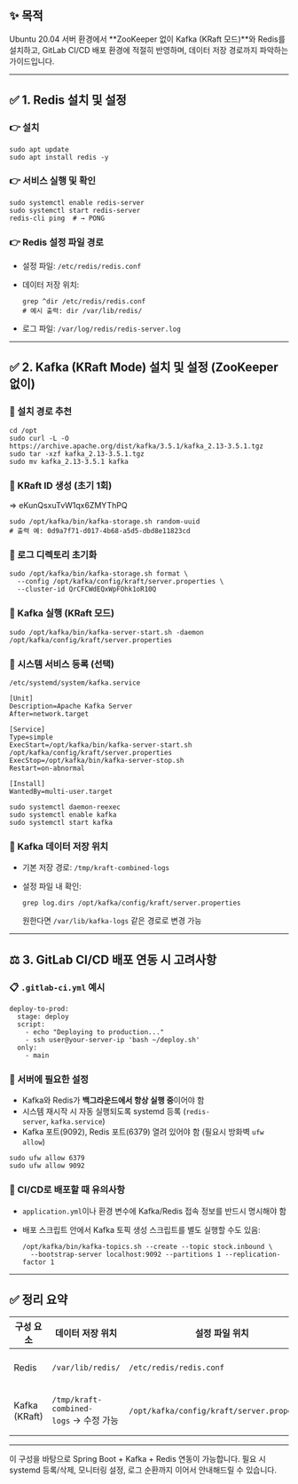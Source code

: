 ## ✨ 목적

Ubuntu 20.04 서버 환경에서 **ZooKeeper 없이 Kafka (KRaft 모드)**와 Redis를 설치하고, GitLab CI/CD 배포 환경에 적절히 반영하며, 데이터 저장 경로까지 파악하는 가이드입니다.

---

## ✅ 1. Redis 설치 및 설정

### 👉 설치

```
sudo apt update
sudo apt install redis -y
```

### 👉 서비스 실행 및 확인

```
sudo systemctl enable redis-server
sudo systemctl start redis-server
redis-cli ping  # → PONG
```

### 👉 Redis 설정 파일 경로

- 설정 파일: `/etc/redis/redis.conf`
- 데이터 저장 위치:
    
    ```
    grep ^dir /etc/redis/redis.conf
    # 예시 출력: dir /var/lib/redis/
    ```
    
- 로그 파일: `/var/log/redis/redis-server.log`

---

## ✅ 2. Kafka (KRaft Mode) 설치 및 설정 (ZooKeeper 없이)

### 📁 설치 경로 추천

```
cd /opt
sudo curl -L -O https://archive.apache.org/dist/kafka/3.5.1/kafka_2.13-3.5.1.tgz
sudo tar -xzf kafka_2.13-3.5.1.tgz
sudo mv kafka_2.13-3.5.1 kafka
```

### 📅 KRaft ID 생성 (초기 1회)
⇒ eKunQsxuTvW1qx6ZMYThPQ

```
sudo /opt/kafka/bin/kafka-storage.sh random-uuid
# 출력 예: 0d9a7f71-d017-4b68-a5d5-dbd8e11823cd
```

### 🔧 로그 디렉토리 초기화

```
sudo /opt/kafka/bin/kafka-storage.sh format \
  --config /opt/kafka/config/kraft/server.properties \
  --cluster-id QrCFCWdEQxWpFOhk1oR10Q
```

### 🚀 Kafka 실행 (KRaft 모드)

```
sudo /opt/kafka/bin/kafka-server-start.sh -daemon /opt/kafka/config/kraft/server.properties
```

### 🔧 시스템 서비스 등록 (선택)

`/etc/systemd/system/kafka.service`

```
[Unit]
Description=Apache Kafka Server
After=network.target

[Service]
Type=simple
ExecStart=/opt/kafka/bin/kafka-server-start.sh /opt/kafka/config/kraft/server.properties
ExecStop=/opt/kafka/bin/kafka-server-stop.sh
Restart=on-abnormal

[Install]
WantedBy=multi-user.target
```

```
sudo systemctl daemon-reexec
sudo systemctl enable kafka
sudo systemctl start kafka
```

### 📂 Kafka 데이터 저장 위치

- 기본 저장 경로: `/tmp/kraft-combined-logs`
- 설정 파일 내 확인:
    
    ```
    grep log.dirs /opt/kafka/config/kraft/server.properties
    ```
    
    원한다면 `/var/lib/kafka-logs` 같은 경로로 변경 가능
    

---

## ⚖️ 3. GitLab CI/CD 배포 연동 시 고려사항

### 📋 `.gitlab-ci.yml` 예시

```
deploy-to-prod:
  stage: deploy
  script:
    - echo "Deploying to production..."
    - ssh user@your-server-ip 'bash ~/deploy.sh'
  only:
    - main
```

### 🔧 서버에 필요한 설정

- Kafka와 Redis가 **백그라운드에서 항상 실행 중**이어야 함
- 시스템 재시작 시 자동 실행되도록 systemd 등록 (`redis-server`, `kafka.service`)
- Kafka 포트(9092), Redis 포트(6379) 열려 있어야 함 (필요시 방화벽 `ufw allow`)

```
sudo ufw allow 6379
sudo ufw allow 9092
```

### 🌌 CI/CD로 배포할 때 유의사항

- `application.yml`이나 환경 변수에 Kafka/Redis 접속 정보를 반드시 명시해야 함
- 배포 스크립트 안에서 Kafka 토픽 생성 스크립트를 별도 실행할 수도 있음:
    
    ```
    /opt/kafka/bin/kafka-topics.sh --create --topic stock.inbound \
      --bootstrap-server localhost:9092 --partitions 1 --replication-factor 1
    ```
    

---

## ✅ 정리 요약

| 구성 요소 | 데이터 저장 위치 | 설정 파일 위치 | 서비스 실행 |
| --- | --- | --- | --- |
| Redis | `/var/lib/redis/` | `/etc/redis/redis.conf` | `systemctl start redis-server` |
| Kafka (KRaft) | `/tmp/kraft-combined-logs` → 수정 가능 | `/opt/kafka/config/kraft/server.properties` | `systemctl start kafka` (등록 시) |

---

이 구성을 바탕으로 Spring Boot + Kafka + Redis 연동이 가능합니다. 필요 시 systemd 등록/삭제, 모니터링 설정, 로그 순환까지 이어서 안내해드릴 수 있습니다.
